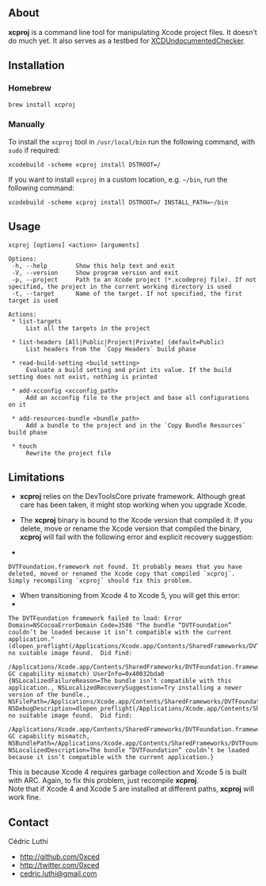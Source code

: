 ## About

**xcproj** is a command line tool for manipulating Xcode project files. It doesn’t do much yet. It also serves as a testbed for [XCDUndocumentedChecker](https://github.com/0xced/xcproj/blob/develop/Sources/XCDUndocumentedChecker.m).

## Installation

### Homebrew

```
brew install xcproj
```

### Manually

To install the `xcproj` tool in `/usr/local/bin` run the following command, with `sudo` if required:

```
xcodebuild -scheme xcproj install DSTROOT=/
```

If you want to install `xcproj` in a custom location, e.g. `~/bin`, run the following command:

```
xcodebuild -scheme xcproj install DSTROOT=/ INSTALL_PATH=~/bin
```

## Usage

```
xcproj [options] <action> [arguments]

Options:
 -h, --help        Show this help text and exit
 -V, --version     Show program version and exit
 -p, --project     Path to an Xcode project (*.xcodeproj file). If not specified, the project in the current working directory is used 
 -t, --target      Name of the target. If not specified, the first target is used

Actions:
 * list-targets
     List all the targets in the project

 * list-headers [All|Public|Project|Private] (default=Public)
     List headers from the `Copy Headers` build phase

 * read-build-setting <build_setting>
     Evaluate a build setting and print its value. If the build setting does not exist, nothing is printed

 * add-xcconfig <xcconfig_path>
     Add an xcconfig file to the project and base all configurations on it

 * add-resources-bundle <bundle_path>
     Add a bundle to the project and in the `Copy Bundle Resources` build phase

 * touch
     Rewrite the project file
```

## Limitations

* **xcproj** relies on the DevToolsCore private framework. Although great care has been taken, it might stop working when you upgrade Xcode.

* The **xcproj** binary is bound to the Xcode version that compiled it. If you delete, move or rename the Xcode version that compiled the binary, **xcproj** will fail with the following error and explicit recovery suggestion:
* 
```
DVTFoundation.framework not found. It probably means that you have deleted, moved or renamed the Xcode copy that compiled `xcproj`.
Simply recompiling `xcproj` should fix this problem.
```

* When transitioning from Xcode 4 to Xcode 5, you will get this error:
*  
```
The DVTFoundation framework failed to load: Error Domain=NSCocoaErrorDomain Code=3586 "The bundle “DVTFoundation” couldn’t be loaded because it isn’t compatible with the current application." (dlopen_preflight(/Applications/Xcode.app/Contents/SharedFrameworks/DVTFoundation.framework/DVTFoundation): no suitable image found.  Did find:
	/Applications/Xcode.app/Contents/SharedFrameworks/DVTFoundation.framework/DVTFoundation: GC capability mismatch) UserInfo=0x40032bda0 {NSLocalizedFailureReason=The bundle isn’t compatible with this application., NSLocalizedRecoverySuggestion=Try installing a newer version of the bundle., NSFilePath=/Applications/Xcode.app/Contents/SharedFrameworks/DVTFoundation.framework/DVTFoundation, NSDebugDescription=dlopen_preflight(/Applications/Xcode.app/Contents/SharedFrameworks/DVTFoundation.framework/DVTFoundation): no suitable image found.  Did find:
	/Applications/Xcode.app/Contents/SharedFrameworks/DVTFoundation.framework/DVTFoundation: GC capability mismatch, NSBundlePath=/Applications/Xcode.app/Contents/SharedFrameworks/DVTFoundation.framework, NSLocalizedDescription=The bundle “DVTFoundation” couldn’t be loaded because it isn’t compatible with the current application.}
```
This is because Xcode 4 requires garbage collection and Xcode 5 is built with ARC. Again, to fix this problem, just recompile **xcproj**.  
Note that if Xcode 4 and Xcode 5 are installed at different paths, **xcproj** will work fine.

## Contact

Cédric Luthi

- http://github.com/0xced
- http://twitter.com/0xced
- cedric.luthi@gmail.com
